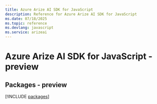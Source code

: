 ```yaml
---
title: Azure Arize AI SDK for JavaScript
description: Reference for Azure Arize AI SDK for JavaScript
ms.date: 07/18/2025
ms.topic: reference
ms.devlang: javascript
ms.service: arizeai
---
```

# Azure Arize AI SDK for JavaScript - preview
## Packages - preview
[!INCLUDE [packages](arize-ai-index.md)]